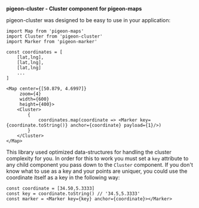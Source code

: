 __pigeon-cluster - Cluster component for pigeon-maps__

pigeon-cluster was designed to be easy to use in your application:

```
import Map from 'pigeon-maps'
import Cluster from 'pigeon-cluster'
import Marker from 'pigeon-marker'

const coordinates = [
    [lat,lng],
    [lat,lng],
    [lat,lng]
    ...
]

<Map center={[50.879, 4.6997]}
     zoom={4}
     width={600}
     height={400}>
    <Cluster>
        {
            coordinates.map(coordinate => <Marker key={coordinate.toString()} anchor={coordinate} payload={1}/>)
        }
    </Cluster>
</Map>
```

This library used optimized data-structures for handling the cluster complexity for you. In order for this to work you must set a `key` attribute to any child component you pass down to the `Cluster` component. If you don't know what to use as a key and your points are uniquer, you could use the coordinate itself as a key in the following way:

```
const coordinate = [34.50,5.3333]
const key = coordinate.toString() // '34.5,5.3333'
const marker = <Marker key={key} anchor={coordinate}></Marker>
```
